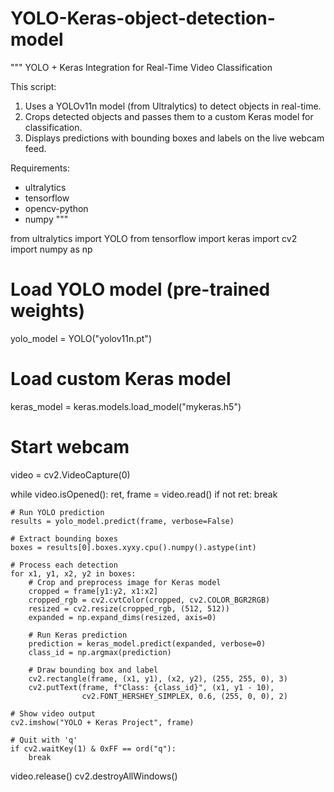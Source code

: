 # YOLO-Keras-object-detection-model
"""
YOLO + Keras Integration for Real-Time Video Classification

This script:
1. Uses a YOLOv11n model (from Ultralytics) to detect objects in real-time.
2. Crops detected objects and passes them to a custom Keras model for classification.
3. Displays predictions with bounding boxes and labels on the live webcam feed.

Requirements:
- ultralytics
- tensorflow
- opencv-python
- numpy
"""

from ultralytics import YOLO
from tensorflow import keras
import cv2
import numpy as np


# Load YOLO model (pre-trained weights)
yolo_model = YOLO("yolov11n.pt")

# Load custom Keras model
keras_model = keras.models.load_model("mykeras.h5")

# Start webcam
video = cv2.VideoCapture(0)

while video.isOpened():
    ret, frame = video.read()
    if not ret:
        break

    # Run YOLO prediction
    results = yolo_model.predict(frame, verbose=False)

    # Extract bounding boxes
    boxes = results[0].boxes.xyxy.cpu().numpy().astype(int)

    # Process each detection
    for x1, y1, x2, y2 in boxes:
        # Crop and preprocess image for Keras model
        cropped = frame[y1:y2, x1:x2]
        cropped_rgb = cv2.cvtColor(cropped, cv2.COLOR_BGR2RGB)
        resized = cv2.resize(cropped_rgb, (512, 512))
        expanded = np.expand_dims(resized, axis=0)

        # Run Keras prediction
        prediction = keras_model.predict(expanded, verbose=0)
        class_id = np.argmax(prediction)

        # Draw bounding box and label
        cv2.rectangle(frame, (x1, y1), (x2, y2), (255, 255, 0), 3)
        cv2.putText(frame, f"Class: {class_id}", (x1, y1 - 10),
                    cv2.FONT_HERSHEY_SIMPLEX, 0.6, (255, 0, 0), 2)

    # Show video output
    cv2.imshow("YOLO + Keras Project", frame)

    # Quit with 'q'
    if cv2.waitKey(1) & 0xFF == ord("q"):
        break

video.release()
cv2.destroyAllWindows()
